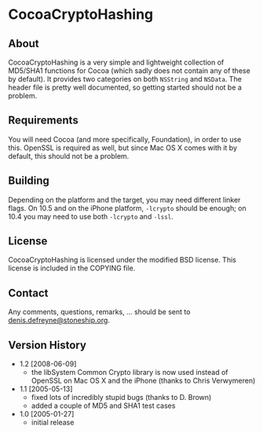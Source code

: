 CocoaCryptoHashing
==================

About
-----

CocoaCryptoHashing is a very simple and lightweight collection of MD5/SHA1
functions for Cocoa (which sadly does not contain any of these by default). It
provides two categories on both `NSString` and `NSData`. The header file is
pretty well documented, so getting started should not be a problem.

Requirements
------------

You will need Cocoa (and more specifically, Foundation), in order to use
this. OpenSSL is required as well, but since Mac OS X comes with it by
default, this should not be a problem.

Building
--------

Depending on the platform and the target, you may need different linker flags.
On 10.5 and on the iPhone platform, `-lcrypto` should be enough; on 10.4 you
may need to use both `-lcrypto` and `-lssl`.

License
-------

CocoaCryptoHashing is licensed under the modified BSD license. This license is
included in the COPYING file.

Contact
-------

Any comments, questions, remarks, ... should be sent to
<denis.defreyne@stoneship.org>.

Version History
---------------

*	1.2 [2008-06-09]
	- the libSystem Common Crypto library is now used instead of OpenSSL on
	  Mac OS X and the iPhone (thanks to Chris Verwymeren)
*	1.1 [2005-05-13]
	- fixed lots of incredibly stupid bugs (thanks to D. Brown)
	- added a couple of MD5 and SHA1 test cases
*	1.0 [2005-01-27]
	- initial release

